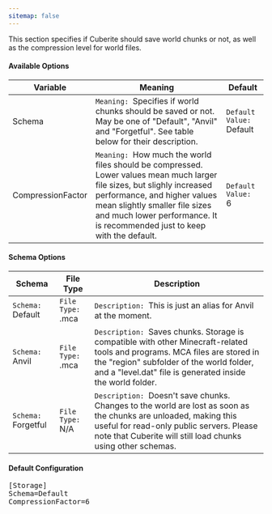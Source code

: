 ```yaml
---
sitemap: false
---
```

This section specifies if Cuberite should save world chunks or not, as well as the compression level for world files.

#### Available Options

| Variable          | Meaning                                                                                                                                                                                                                                                     | Default |
|-------------------|-------------------------------------------------------------------------------------------------------------------------------------------------------------------------------------------------------------------------------------------------------------|---------|
| Schema            | `Meaning: `Specifies if world chunks should be saved or not. May be one of "Default", "Anvil" and "Forgetful". See table below for their description.                                                                                                                  | `Default Value: `Default |
| CompressionFactor | `Meaning: `How much the world files should be compressed. Lower values mean much larger file sizes, but slighly increased performance, and higher values mean slightly smaller file sizes and much lower performance. It is recommended just to keep with the default. | `Default Value: `6       |

#### Schema Options

| Schema    | File Type | Description                                                                                                                                                                                                           |
|-----------|-----------|-----------------------------------------------------------------------------------------------------------------------------------------------------------------------------------------------------------------------|
| `Schema: `Default   | `File Type: `.mca      | `Description: `This is just an alias for Anvil at the moment.                                                                                                                                                                        |
| `Schema: `Anvil     | `File Type: `.mca      | `Description: `Saves chunks. Storage is compatible with other Minecraft-related tools and programs. MCA files are stored in the "region" subfolder of the world folder, and a "level.dat" file is generated inside the world folder. |
| `Schema: `Forgetful | `File Type: `N/A       | `Description: `Doesn't save chunks. Changes to the world are lost as soon as the chunks are unloaded, making this useful for read-only public servers. Please note that Cuberite will still load chunks using other schemas.         |

#### Default Configuration

<pre>
[Storage]
Schema=Default
CompressionFactor=6
</pre>
